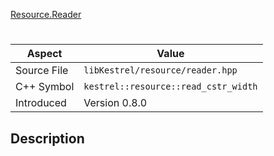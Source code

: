 [Resource.Reader](index.md)
# 
| Aspect | Value |
| --- | --- |
| Source File | `libKestrel/resource/reader.hpp` |
| C++ Symbol | `kestrel::resource::read_cstr_width` |
| Introduced | Version 0.8.0 |
## Description
